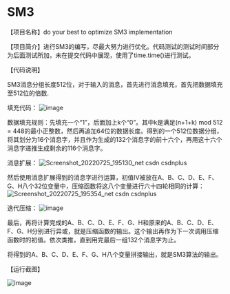 # SM3
【项目名称】do your best to optimize SM3 implementation

【项目简介】进行SM3的编写，尽最大努力进行优化。代码测试的测试时间部分为后面测试所加，未在提交代码中展现，使用了time.time()进行测试。

【代码说明】

SM3消息分组长度512位，对于输入的消息，首先进行消息填充，首先把数据填充至512位的倍数.

填充代码：
![image](https://user-images.githubusercontent.com/105579212/180774242-89fa11d6-442f-4c6a-89f2-f945c3285d47.png)

数据填充规则：先填充一个“1”，后面加上k个“0”。其中k是满足(n+1+k) mod 512 = 448的最小正整数，然后再追加64位的数据长度。得到的一个512位数据分组，将其划分为16个消息字，并且作为生成的132个消息字的前十六个，再用这十六个消息字递推生成剩余的116个消息字。

消息扩展：
![Screenshot_20220725_195130_net csdn csdnplus](https://user-images.githubusercontent.com/105579212/180771633-c0769ace-990c-4599-989e-0b61c1243081.png)

然后使用消息扩展得到的消息字进行运算，初值IV被放在A、B、C、D、E、F、G、H八个32位变量中，压缩函数将这八个变量进行六十四轮相同的计算：
![Screenshot_20220725_195354_net csdn csdnplus](https://user-images.githubusercontent.com/105579212/180772383-5b573673-5726-4d6b-8802-1c4d7a7227a3.png)

迭代压缩：
![image](https://user-images.githubusercontent.com/105579212/180774869-5179fbde-f117-46dc-a5b6-259f36092f6d.png)

最后，再将计算完成的A、B、C、D、E、F、G、H和原来的A、B、C、D、E、F、G、H分别进行异或，就是压缩函数的输出。这个输出再作为下一次调用压缩函数时的初值。依次类推，直到用完最后一组132个消息字为止。

将得到的A、B、C、D、E、F、G、H八个变量拼接输出，就是SM3算法的输出。

【运行截图】

![image](https://user-images.githubusercontent.com/105579212/180767391-49797233-701e-4310-b31e-fb1505ab24cd.png)
